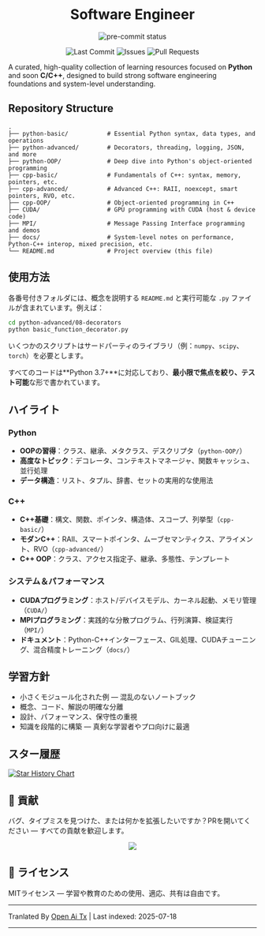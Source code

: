<div align="center">
  <h1>Software Engineer</h1>
  <p>
    <img src="https://img.shields.io/github/actions/workflow/status/mrshaw01/software-engineer/pre-commit.yml?branch=main&label=pre-commit&logo=pre-commit&logoColor=white" alt="pre-commit status">
  </p>

  <p>
    <img src="https://img.shields.io/github/last-commit/mrshaw01/software-engineer" alt="Last Commit">
    <img src="https://img.shields.io/github/issues/mrshaw01/software-engineer" alt="Issues">
    <img src="https://img.shields.io/github/issues-pr/mrshaw01/software-engineer" alt="Pull Requests">
  </p>
</div>

A curated, high-quality collection of learning resources focused on **Python** and soon **C/C++**, designed to build strong software engineering foundations and system-level understanding.

## Repository Structure

```text
.
├── python-basic/           # Essential Python syntax, data types, and operations
├── python-advanced/        # Decorators, threading, logging, JSON, and more
├── python-OOP/             # Deep dive into Python's object-oriented programming
├── cpp-basic/              # Fundamentals of C++: syntax, memory, pointers, etc.
├── cpp-advanced/           # Advanced C++: RAII, noexcept, smart pointers, RVO, etc.
├── cpp-OOP/                # Object-oriented programming in C++
├── CUDA/                   # GPU programming with CUDA (host & device code)
├── MPI/                    # Message Passing Interface programming and demos
├── docs/                   # System-level notes on performance, Python-C++ interop, mixed precision, etc.
└── README.md               # Project overview (this file)
```
## 使用方法

各番号付きフォルダには、概念を説明する `README.md` と実行可能な `.py` ファイルが含まれています。例えば：


```bash
cd python-advanced/08-decorators
python basic_function_decorator.py
```
いくつかのスクリプトはサードパーティのライブラリ（例：`numpy`、`scipy`、`torch`）を必要とします。

すべてのコードは**Python 3.7+**に対応しており、**最小限で焦点を絞り、テスト可能**な形で書かれています。

## ハイライト

### Python

- **OOPの習得**：クラス、継承、メタクラス、デスクリプタ（`python-OOP/`）
- **高度なトピック**：デコレータ、コンテキストマネージャ、関数キャッシュ、並行処理
- **データ構造**：リスト、タプル、辞書、セットの実用的な使用法

### C++

- **C++基礎**：構文、関数、ポインタ、構造体、スコープ、列挙型（`cpp-basic/`）
- **モダンC++**：RAII、スマートポインタ、ムーブセマンティクス、アライメント、RVO（`cpp-advanced/`）
- **C++ OOP**：クラス、アクセス指定子、継承、多態性、テンプレート

### システム＆パフォーマンス

- **CUDAプログラミング**：ホスト/デバイスモデル、カーネル起動、メモリ管理（`CUDA/`）
- **MPIプログラミング**：実践的な分散プログラム、行列演算、検証実行（`MPI/`）
- **ドキュメント**：Python-C++インターフェース、GIL処理、CUDAチューニング、混合精度トレーニング（`docs/`）

## 学習方針

- 小さくモジュール化された例 — 混乱のないノートブック
- 概念、コード、解説の明確な分離
- 設計、パフォーマンス、保守性の重視
- 知識を段階的に構築 — 真剣な学習者やプロ向けに最適

## スター履歴

<a href="https://www.star-history.com/#mrshaw01/software-engineer&Date">
 <picture>
   <source media="(prefers-color-scheme: dark)" srcset="https://api.star-history.com/svg?repos=mrshaw01/software-engineer&type=Date&theme=dark" />
   <source media="(prefers-color-scheme: light)" srcset="https://api.star-history.com/svg?repos=mrshaw01/software-engineer&type=Date" />
   <img alt="Star History Chart" src="https://api.star-history.com/svg?repos=mrshaw01/software-engineer&type=Date" />
 </picture>
</a>

## 🤝 貢献

バグ、タイプミスを見つけた、または何かを拡張したいですか？PRを開いてください — すべての貢献を歓迎します。

<p align="center">
  <a href="https://github.com/mrshaw01/software-engineer/graphs/contributors">
    <img src="https://contrib.rocks/image?repo=mrshaw01/software-engineer" />
  </a>
</p>

## 📄 ライセンス

MITライセンス — 学習や教育のための使用、適応、共有は自由です。



---

Tranlated By [Open Ai Tx](https://github.com/OpenAiTx/OpenAiTx) | Last indexed: 2025-07-18

---